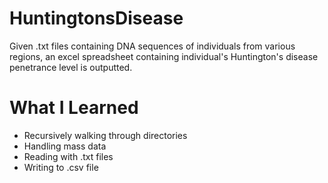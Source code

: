 # HuntingtonsDisease

Given .txt files containing DNA sequences of individuals from various regions, an excel spreadsheet containing individual's Huntington's disease penetrance level is outputted.

# What I Learned

* Recursively walking through directories
* Handling mass data
* Reading with .txt files
* Writing to .csv file
